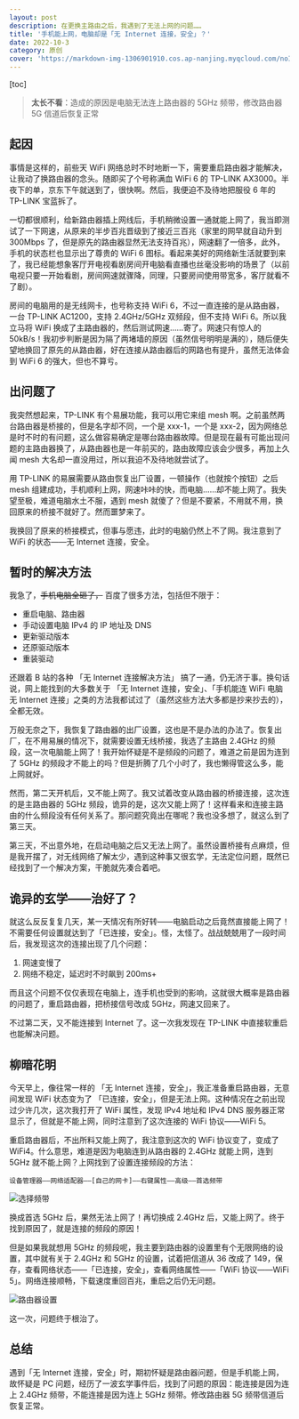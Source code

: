 ```yaml
---
layout: post
description: 在更换主路由之后，我遇到了无法上网的问题……
title: '手机能上网，电脑却是「无 Internet 连接，安全」？'
date: 2022-10-3
category: 原创
cover: 'https://markdown-img-1306901910.cos.ap-nanjing.myqcloud.com/noInternet.svg'
---
```


[toc]

> **太长不看**：造成的原因是电脑无法连上路由器的 5GHz 频带，修改路由器 5G 信道后恢复正常

## 起因

事情是这样的，前些天 WiFi 网络总时不时地断一下，需要重启路由器才能解决，让我动了换路由器的念头。随即买了个号称满血 WiFi 6 的 TP-LINK AX3000。半夜下的单，京东下午就送到了，很快啊。然后，我便迫不及待地把服役 6 年的 TP-LINK 宝蓝拆了。

一切都很顺利，给新路由器插上网线后，手机稍微设置一通就能上网了，我当即测试了一下网速，从原来的半步百兆晋级到了接近三百兆（家里的网早就自动升到 300Mbps 了，但是原先的路由器显然无法支持百兆），网速翻了一倍多，此外，手机的状态栏也显示出了尊贵的 WiFi 6 图标。看起来美好的网络新生活就要到来了，我已经能想象客厅开电视看剧房间开电脑看直播也丝毫没影响的场景了（以前电视只要一开始看剧，房间网速就骤降，同理，只要房间使用带宽多，客厅就看不了剧）。

房间的电脑用的是无线网卡，也号称支持 WiFi 6，不过一直连接的是从路由器，一台 TP-LINK AC1200，支持 2.4GHz/5GHz 双频段，但不支持 WiFi 6。所以我立马将 WiFi 换成了主路由器的，然后测试网速……寄了。网速只有惊人的 50kB/s！我初步判断是因为隔了两堵墙的原因（虽然信号明明是满的），随后便失望地换回了原先的从路由器，好在连接从路由器后的网路也有提升，虽然无法体会到 WiFi 6 的强大，但也不算亏。

## 出问题了

我突然想起来，TP-LINK 有个易展功能，我可以用它来组 mesh 啊。之前虽然两台路由器是桥接的，但是名字却不同，一个是 xxx-1，一个是 xxx-2，因为网络总是时不时的有问题，这么做容易确定是哪台路由器故障。但是现在最有可能出现问题的主路由器换了，从路由器也是一年前买的，路由故障应该会少很多，再加上久闻 mesh 大名却一直没用过，所以我迫不及待地就尝试了。

用 TP-LINK 的易展需要从路由恢复出厂设置，一顿操作（也就按个按钮）之后 mesh 组建成功，手机顺利上网，网速咔咔的快，而电脑……却不能上网了。我失望至极，难道电脑水土不服，遇到 mesh 就傻了？但是不要紧，不用就不用，换回原来的桥接不就好了。然而噩梦来了。

我换回了原来的桥接模式，但事与愿违，此时的电脑仍然上不了网。我注意到了 WiFi 的状态——无 Internet 连接，安全。

## 暂时的解决方法

我急了，~~手机电脑全砸了，~~ 百度了很多方法，包括但不限于：

- 重启电脑、路由器
- 手动设置电脑 IPv4 的 IP 地址及 DNS
- 更新驱动版本
- 还原驱动版本
- 重装驱动

还跟着 B 站的各种 「无 Internet 连接解决方法」 搞了一通，仍无济于事。换句话说，网上能找到的大多数关于 「无 Internet 连接，安全」、「手机能连 WiFi 电脑无 Internet 连接」之类的方法我都试过了（虽然这些方法大多都是抄来抄去的），全都无效。

万般无奈之下，我恢复了路由器的出厂设置，这也是不是办法的办法了。恢复出厂，在不用易展的情况下，就需要设置无线桥接，我选了主路由 2.4GHz 的频段，这一次电脑能上网了！我开始怀疑是不是频段的问题了，难道之前是因为连到了 5GHz 的频段才不能上的吗？但是折腾了几个小时了，我也懒得管这么多，能上网就好。

然而，第二天开机后，又不能上网了。我又试着改变从路由器的桥接连接，这次连的是主路由器的 5GHz 频段，诡异的是，这次又能上网了！这样看来和连接主路由的什么频段没有任何关系了。那问题究竟出在哪呢？我也没多想了，就这么到了第三天。

第三天，不出意外地，在启动电脑之后又无法上网了。虽然设置桥接有点麻烦，但是我开摆了，对无线网络了解太少，遇到这种事又很玄学，无法定位问题，既然已经找到了一个解决方案，干脆就先凑合着吧。

## 诡异的玄学——治好了？

就这么反反复复几天，某一天情况有所好转——电脑启动之后竟然直接能上网了！不需要任何设置就达到了「已连接，安全」。怪，太怪了。战战兢兢用了一段时间后，我发现这次的连接出现了几个问题：

1. 网速变慢了
2. 网络不稳定，延迟时不时飙到 200ms+

而且这个问题不仅仅表现在电脑上，连手机也受到的影响，这就很大概率是路由器的问题了，重启路由器，把桥接信号改成 5GHz，网速又回来了。

不过第二天，又不能连接到 Internet 了。这一次我发现在 TP-LINK 中直接软重启也能解决问题。

## 柳暗花明

今天早上，像往常一样的 「无 Internet 连接，安全」，我正准备重启路由器，无意间发现 WiFi 状态变为了 「已连接，安全」，但是无法上网。这种情况在之前出现过少许几次，这次我打开了 WiFi 属性，发现 IPv4 地址和 IPv4 DNS 服务器正常显示了，但就是不能上网，同时注意到了这次连接的 WiFi 协议——WiFi 5。

重启路由器后，不出所料又能上网了，我注意到这次的 WiFi 协议变了，变成了 WiFi4。什么意思，难道是因为电脑连到从路由器的 2.4GHz 就能上网，连到 5GHz 就不能上网？上网找到了设置连接频段的方法：

```
设备管理器——网络适配器——[自己的网卡]——右键属性——高级——首选频带
```

![选择频带](https://markdown-img-1306901910.cos.ap-nanjing.myqcloud.com/%E5%B1%8F%E5%B9%95%E6%88%AA%E5%9B%BE%202022-10-03%20160703.png)

换成首选 5GHz 后，果然无法上网了！再切换成 2.4GHz 后，又能上网了。终于找到原因了，就是连接的频段的原因！

但是如果我就想用 5GHz 的频段呢，我主要到路由器的设置里有个无限网络的设置，其中就有关于 2.4GHz 和 5GHz 的设置，试着把信道从 36 改成了 149，保存，查看网络状态——「已连接，安全」，查看网络属性——「WiFi 协议——WiFi 5」。网络连接顺畅，下载速度重回百兆，重启之后仍无问题。

![路由器设置](https://markdown-img-1306901910.cos.ap-nanjing.myqcloud.com/routersetting.png)

这一次，问题终于根治了。

## 总结

遇到「无 Internet 连接，安全」时，期初怀疑是路由器问题，但是手机能上网，故怀疑是 PC 问题，经历了一波玄学事件后，找到了问题的原因：能连接是因为连上 2.4GHz 频带，不能连接是因为连上 5GHz 频带。修改路由器 5G 频带信道后恢复正常。


